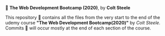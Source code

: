 :space_invader: **The Web Development Bootcamp (2020)**, by **Colt Steele**

This repository :file_folder: contains all the files from the very start to the end of the udemy course **"The Web Development Bootcamp(2020)"** by _Colt Steele_.
Commits :pushpin: will occur mostly at the end of each section of the course.
